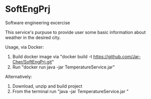 # SoftEngPrj
Software engineering excercise

This service's purpuse to provide user some basic information about weather in the desired city.

Usage, via Docker:
1. Build docker image via "docker build -t https://github.com/Jar-Cher/SoftEngPrj.git"
2. Run "docker run java -jar TemperatureService.jar"

Alternatively:
1. Download, unzip and build project
2. From the terminal run "java -jar TemperatureService.jar <CityName>"


